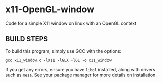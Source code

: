 # x11-OpenGL-window

Code for a simple X11 window on linux with an OpenGL context

## BUILD STEPS

To build this program, simply use GCC with the options:

`gcc x11_window.c -lX11 -lGLX -lGL -o x11_window`

If you get any errors, ensure you have `libgl` installed, along with drivers such as `mesa`. See your package manager for more details on installation.
